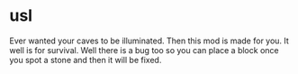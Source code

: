 # usl

Ever wanted your caves to be illuminated. Then this mod is made for you.
It well is for survival.
Well there is a bug too so you can place a block once you spot a stone and then it will be fixed.
